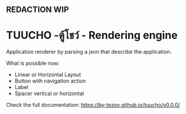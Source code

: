 ## REDACTION WIP

# TUUCHO -ตู้โชว์ - Rendering engine

Application renderer by parsing a json that describe the application.

What is possible now:
- Linear or Horizontal Layout
- Button with navigation action
- Label
- Spacer vertical or horizontal

Check the full documentation: https://by-tezov.github.io/tuucho/v0.0.0/
